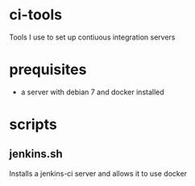 # ci-tools

Tools I use to set up contiuous integration servers

# prequisites

- a server with debian 7 and docker installed

# scripts

## jenkins.sh

Installs a jenkins-ci server and allows it to use docker

